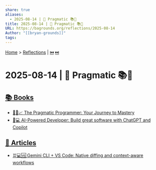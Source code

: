 ```yaml
---
share: true
aliases:
  - 2025-08-14 | 🧵 Pragmatic 📚📄
title: 2025-08-14 | 🧵 Pragmatic 📚📄
URL: https://bagrounds.org/reflections/2025-08-14
Author: "[[bryan-grounds]]"
tags: 
---
```

[Home](../index.md) > [Reflections](./index.md) | [⏮️](./2025-08-13.md) [⏭️](./2025-08-15.md)  
# 2025-08-14 | 🧵 Pragmatic 📚📄  
## [📚 Books](../books/index.md)  
- [🧑‍💻📈 The Pragmatic Programmer: Your Journey to Mastery](../books/the-pragmatic-programmer-your-journey-to-mastery.md)  
- [🤖💻 AI-Powered Developer: Build great software with ChatGPT and Copilot](../books/ai-powered-developer-build-great-software-with-chatgpt-and-copilot.md)  
  
## [📄 Articles](../articles/index.md)  
- [♊💻🆚 Gemini CLI + VS Code: Native diffing and context-aware workflows](../articles/gemini-cli-+-vs-code-native-diffing-and-context-aware-workflows.md)